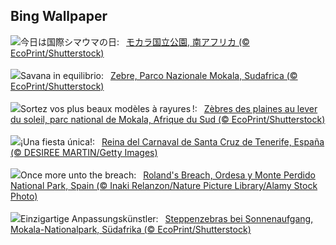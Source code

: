 ## Bing Wallpaper
![](https://www.bing.com/th?id=OHR.PlainsZebra_JA-JP5699662720_UHD.jpg&w=1000)今日は国際シマウマの日:&nbsp;&ensp;[モカラ国立公園, 南アフリカ (© EcoPrint/Shutterstock)](https://www.bing.com/th?id=OHR.PlainsZebra_JA-JP5699662720_UHD.jpg)
<br><br/>
![](https://www.bing.com/th?id=OHR.PlainsZebra_IT-IT2615421914_UHD.jpg&w=1000)Savana in equilibrio:&nbsp;&ensp;[Zebre, Parco Nazionale Mokala, Sudafrica (© EcoPrint/Shutterstock)](https://www.bing.com/th?id=OHR.PlainsZebra_IT-IT2615421914_UHD.jpg)
<br><br/>
![](https://www.bing.com/th?id=OHR.PlainsZebra_FR-FR3265795603_UHD.jpg&w=1000)Sortez vos plus beaux modèles à rayures !:&nbsp;&ensp;[Zèbres des plaines au lever du soleil, parc national de Mokala, Afrique du Sud (© EcoPrint/Shutterstock)](https://www.bing.com/th?id=OHR.PlainsZebra_FR-FR3265795603_UHD.jpg)
<br><br/>
![](https://www.bing.com/th?id=OHR.TenerifeCarnival2025_ES-ES0044754668_UHD.jpg&w=1000)¡Una fiesta única!:&nbsp;&ensp;[Reina del Carnaval de Santa Cruz de Tenerife, España (© DESIREE MARTIN/Getty Images)](https://www.bing.com/th?id=OHR.TenerifeCarnival2025_ES-ES0044754668_UHD.jpg)
<br><br/>
![](https://www.bing.com/th?id=OHR.OrdesaSpain_EN-GB0380328230_UHD.jpg&w=1000)Once more unto the breach:&nbsp;&ensp;[Roland's Breach, Ordesa y Monte Perdido National Park, Spain (© Inaki Relanzon/Nature Picture Library/Alamy Stock Photo)](https://www.bing.com/th?id=OHR.OrdesaSpain_EN-GB0380328230_UHD.jpg)
<br><br/>
![](https://www.bing.com/th?id=OHR.PlainsZebra_DE-DE9982406079_UHD.jpg&w=1000)Einzigartige Anpassungskünstler:&nbsp;&ensp;[Steppenzebras bei Sonnenaufgang, Mokala-Nationalpark, Südafrika (© EcoPrint/Shutterstock)](https://www.bing.com/th?id=OHR.PlainsZebra_DE-DE9982406079_UHD.jpg)
<br><br/>
